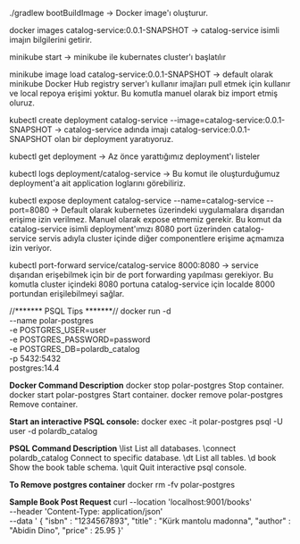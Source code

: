 ./gradlew bootBuildImage -> Docker image'ı oluşturur. 

docker images catalog-service:0.0.1-SNAPSHOT -> catalog-service isimli imajın bilgilerini getirir.

minikube start -> minikube ile kubernates cluster'ı başlatılır

minikube image load catalog-service:0.0.1-SNAPSHOT -> default olarak minikube 
Docker Hub registry server'ı kullanır imajları pull etmek için kullanır ve local repoya erişimi yoktur.
Bu komutla manuel olarak biz import etmiş oluruz.

kubectl create deployment catalog-service --image=catalog-service:0.0.1-SNAPSHOT -> 
catalog-service adında imajı catalog-service:0.0.1-SNAPSHOT olan bir deployment yaratıyoruz.

kubectl get deployment -> Az önce yarattığımız deployment'ı listeler

kubectl logs deployment/catalog-service -> Bu komut ile oluşturduğumuz deployment'a 
ait application loglarını görebiliriz.

kubectl expose deployment catalog-service --name=catalog-service --port=8080 -> Default olarak kubernetes
üzerindeki uygulamalara dışarıdan erişime izin verilmez. Manuel olarak expose etmemiz gerekir. Bu komut
da catalog-service isimli deployment'ımızı 8080 port üzerinden catalog-service servis adıyla 
cluster içinde diğer componentlere erişime açmamıza izin veriyor.

kubectl port-forward service/catalog-service 8000:8080 -> service dışarıdan erişebilmek için bir 
de port forwarding yapılması gerekiyor. Bu komutla cluster içindeki 8080 portuna catalog-service için
localde 8000 portundan erişilebilmeyi sağlar.

//******* PSQL Tips *******//
docker run -d \
--name polar-postgres \
-e POSTGRES_USER=user \
-e POSTGRES_PASSWORD=password \
-e POSTGRES_DB=polardb_catalog \
-p 5432:5432 \
postgres:14.4

**Docker Command 	Description**
docker stop polar-postgres 	    Stop container.
docker start polar-postgres 	Start container.
docker remove polar-postgres 	Remove container.

**Start an interactive PSQL console:**
docker exec -it polar-postgres psql -U user -d polardb_catalog

**PSQL Command 	Description**
\list 	List all databases.
\connect polardb_catalog 	Connect to specific database.
\dt 	List all tables.
\d book 	Show the book table schema.
\quit 	Quit interactive psql console.

**To Remove postgres container**
docker rm -fv polar-postgres

**Sample Book Post Request**
curl --location 'localhost:9001/books' \
--header 'Content-Type: application/json' \
--data ' {
"isbn"  : "1234567893",
"title" : "Kürk mantolu madonna",
"author" : "Abidin Dino",
"price" : 25.95
}'
